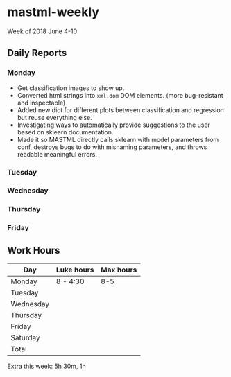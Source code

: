 
# mastml-weekly

Week of 2018 June 4-10

## Daily Reports

### Monday
- Get classification images to show up.
- Converted html strings into `xml.dom` DOM elements. (more bug-resistant and inspectable)
- Added new dict for different plots between classification and regression but reuse everything else.
- Investigating ways to automatically provide suggestions to the user based on sklearn documentation.
- Made it so MASTML directly calls sklearn with model parameters from conf, destroys bugs to do with misnaming parameters, and throws readable meaningful errors.
 
### Tuesday


### Wednesday


### Thursday


### Friday

## Work Hours

Day | Luke hours | Max hours
--- | --- | ---
Monday | 8 - 4:30 | 8-5
Tuesday | | 
Wednesday | | 
Thursday | | 
Friday | | 
Saturday | | 
Total |  | 

Extra this week: 5h 30m, 1h
